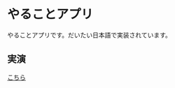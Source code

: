 # やることアプリ

やることアプリです。だいたい日本語で実装されています。

## 実演

[こちら](https://naoki-tomita.github.io/todo-app-japanese/index.html)
